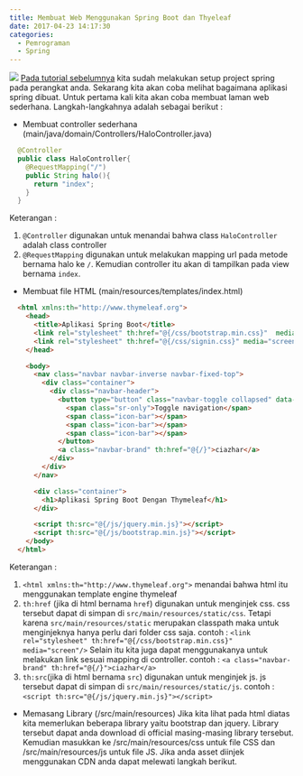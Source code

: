 ```yaml
---
title: Membuat Web Menggunakan Spring Boot dan Thyeleaf
date: 2017-04-23 14:17:30
categories:
  - Pemrograman
  - Spring
---
```

![](/images/springboot.png)
[Pada tutorial sebelumnya](https://ciazhar.github.io/2017/04/23/pemrograman/spring/1-setup-project/) kita sudah melakukan setup project spring pada perangkat anda. Sekarang kita akan coba melihat bagaimana aplikasi spring dibuat.
Untuk pertama kali kita akan coba membuat laman web sederhana. Langkah-langkahnya adalah sebagai berikut :

- Membuat controller sederhana (main/java/domain/Controllers/HaloController.java)
```java
  @Controller
  public class HaloController{
    @RequestMapping("/")
    public String halo(){
      return "index";
    }
  }
```
Keterangan :
1. `@Controller` digunakan untuk menandai bahwa class `HaloController` adalah class controller
2. `@RequestMapping` digunakan untuk melakukan mapping url pada metode bernama halo ke `/`. Kemudian controller itu akan di tampilkan pada view bernama `index`.


- Membuat file HTML (main/resources/templates/index.html)
```html
  <html xmlns:th="http://www.thymeleaf.org">
    <head>
      <title>Aplikasi Spring Boot</title>
      <link rel="stylesheet" th:href="@{/css/bootstrap.min.css}"  media="screen"/>
      <link rel="stylesheet" th:href="@{/css/signin.css}" media="screen"/>
    </head>

    <body>
      <nav class="navbar navbar-inverse navbar-fixed-top">
        <div class="container">
          <div class="navbar-header">
            <button type="button" class="navbar-toggle collapsed" data-toggle="collapse" data-target="#navbar" aria-expanded="false" aria-controls="navbar">
              <span class="sr-only">Toggle navigation</span>
              <span class="icon-bar"></span>
              <span class="icon-bar"></span>
              <span class="icon-bar"></span>
            </button>
            <a class="navbar-brand" th:href="@{/}">ciazhar</a>
          </div>
        </div>
      </nav>

      <div class="container">
        <h1>Aplikasi Spring Boot Dengan Thymeleaf</h1>
      </div>

      <script th:src="@{/js/jquery.min.js}"></script>
      <script th:src="@{/js/bootstrap.min.js}"></script>
    </body>
  </html>
```
Keterangan :
1. `<html xmlns:th="http://www.thymeleaf.org">` menandai bahwa html itu menggunakan template engine thymeleaf
2. `th:href` (jika di html bernama `href`) digunakan untuk menginjek css. css tersebut dapat di simpan di `src/main/resources/static/css`. Tetapi karena `src/main/resources/static` merupakan classpath maka untuk menginjeknya hanya perlu dari folder css saja. contoh : `<link rel="stylesheet" th:href="@{/css/bootstrap.min.css}"  media="screen"/>`
Selain itu kita juga dapat menggunakanya untuk melakukan link sesuai mapping di controller. contoh : `<a class="navbar-brand" th:href="@{/}">ciazhar</a>`
3. `th:src`(jika di html bernama `src`) digunakan untuk menginjek js. js tersebut dapat di simpan di `src/main/resources/static/js`. contoh : `<script th:src="@{/js/jquery.min.js}"></script>`



- Memasang Library (/src/main/resources)
Jika kita lihat pada html diatas kita memerlukan beberapa library yaitu bootstrap dan jquery. Library tersebut dapat anda download di official masing-masing library tersebut. Kemudian masukkan ke /src/main/resources/css untuk file CSS dan /src/main/resources/js untuk file JS. Jika anda asset diinjek menggunakan CDN anda dapat melewati langkah berikut.
